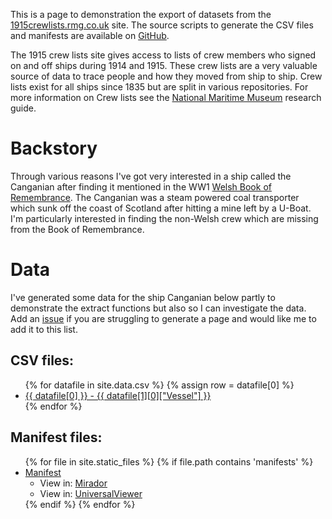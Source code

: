 
This is a page to demonstration the export of datasets from the [1915crewlists.rmg.co.uk](https://1915crewlists.rmg.co.uk) site. The source scripts to generate the CSV files and manifests are available on [GitHub](https://github.com/glenrobson/1915crewlists/).

The 1915 crew lists site gives access to lists of crew members who signed on and off ships during 1914 and 1915. These crew lists are a very valuable source of data to trace people and how they moved from ship to ship. Crew lists exist for all ships since 1835 but are split in various repositories. For more information on Crew lists see the [National Maritime Museum](https://www.rmg.co.uk/discover/researchers/research-guides/research-guide-c1-merchant-navy-tracing-people-crew-lists) research guide.

# Backstory

Through various reasons I've got very interested in a ship called the Canganian after finding it mentioned in the WW1 [Welsh Book of Remembrance](http://hdl.handle.net/10107/4642022). The Canganian was a steam powered coal transporter which sunk off the coast of Scotland after hitting a mine left by a U-Boat. I'm particularly interested in finding the non-Welsh crew which are missing from the Book of Remembrance. 

# Data

I've generated some data for the ship Canganian below partly to demonstrate the extract functions but also so I can investigate the data. Add an [issue](https://github.com/glenrobson/1915crewlists/issues) if you are struggling to generate a page and would like me to add it to this list.

## CSV files:

<ul>
    {% for datafile in site.data.csv %}
    {% assign row = datafile[0] %}
      <li>
        <a href="https://github.com/glenrobson/1915crewlists/tree/main/docs/_data/csv/{{ datafile[0] }}.csv">
          {{ datafile[0] }} - {{ datafile[1][0]["Vessel"] }}
        </a>
      </li>
    {% endfor %}
</ul>


## Manifest files:

<ul>
{% for file in site.static_files %}
    {% if file.path contains 'manifests' %}
<li data-url="{{file.path}}" class="manifest"><a href="{{ file.path }}">Manifest</a><ul><li>View in: <a href="https://projectmirador.org/embed/?iiif-content={{site.url}}{{ file.path }}">Mirador</a></li><li>View in: <a href="https://uv-v3.netlify.app/#?c=&m=&s=&cv=&manifest={{site.url}}{{ file.path }}">UniversalViewer</a></li></ul></li>
    {% endif %}
{% endfor %}
</ul>

<script>
    var manifests = document.getElementsByClassName("manifest")
    var requests = [];
    for (var i = 0; i < manifests.length; i++) {
        var li = manifests[i];
        var xhr = new XMLHttpRequest();
        xhr.open("GET", li.dataset.url, false);
        xhr.onreadystatechange = function(){
            if (xhr.readyState === 4){
                if (xhr.status === 200){
                    console.log("xhr done successfully: " + li.dataset.url);
                    var manifest = JSON.parse(xhr.responseText);

                    li.firstChild.innerHTML = manifest.label.en[0];
                } else {
                    console.log("xhr failed");
                }
            } else {
                console.log("xhr processing going on " + li.dataset.url);
            }
        }
        xhr.send();
        requests.push(xhr);
        console.log("request sent to the server " + li.dataset.url);
    }
</script>
